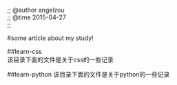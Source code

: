 ;; @author angelzou              
;; @time 2015-04-27              
;;           

#some article about my study!  


##learn-css   
该目录下面的文件是关于css的一些记录

##learn-python
该目录下面的文件是关于python的一些记录  
